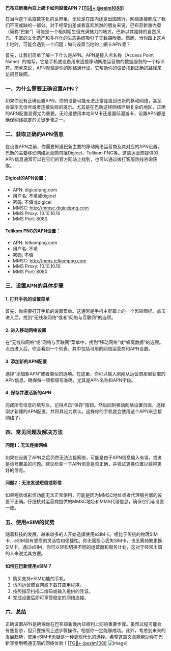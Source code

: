 **巴布亞新幾內亞上網卡如何設置APN？[[TG💪+ @esim1088](https://t.me/s/esim1088)]**

在当今这个高度数字化的世界里，无论是在国内还是出国旅行，网络连接都成了我们不可或缺的一部分。对于经常出差或者喜欢旅游的朋友来说，巴布亞新幾內亞（简称“巴新”）可能是一个相对陌生但充满魅力的地方。巴新以其独特的自然风光、丰富的文化遗产和多样化的生态系统吸引了无数探险者。然而，当你踏上这片土地时，可能会遇到一个问题：如何设置当地的上網卡APN呢？

首先，让我们简单了解一下什么是APN。APN是接入点名称（Access Point Name）的缩写，它是手机或设备用来连接移动网络运营商的数据服务的一个标识符。简单来说，APN就像是你的网络通行证，它帮助你的设备找到正确的路径来访问互联网。

### 一、为什么需要正确设置APN？

如果你没有正确设置APN，你的设备可能无法正常连接到巴新的移动网络，甚至会显示无信号或者连接失败的提示。尤其是在巴新这样网络环境复杂的地区，正确的APN配置显得尤为重要。无论是使用本地SIM卡还是国际漫游卡，设置APN都是确保网络稳定的关键步骤之一。

### 二、获取正确的APN信息

在设置APN之前，你需要知道巴新主要的移动网络运营商及其对应的APN设置。巴新的主要移动网络运营商包括Digicel、Telikom PNG等。这些运营商提供的APN信息通常可以在它们的官方网站上找到，也可以通过拨打客服热线咨询获取。

#### Digicel的APN设置：
- APN: digicelpng.com
- 用户名: 不填或digicel
- 密码: 不填或digicel
- MMSC: http://mmsc.digicelpng.com
- MMS Proxy: 10.10.10.10
- MMS Port: 8080

#### Telikom PNG的APN设置：
- APN: telkompng.com
- 用户名: 不填
- 密码: 不填
- MMSC: http://mms.telkompng.com
- MMS Proxy: 10.10.10.10
- MMS Port: 8080

### 三、设置APN的具体步骤

#### 1. 打开手机的设置菜单
首先，你需要打开手机的设置菜单。这通常是手机主屏幕上的一个齿轮图标。点击进入后，找到“无线和网络”或者“网络与互联网”的选项。

#### 2. 进入移动网络设置
在“无线和网络”或“网络与互联网”菜单中，找到“移动网络”或“蜂窝数据”的选项。点击进入后，你会看到一个列表，其中包括可用的网络运营商和APN设置。

#### 3. 添加新的APN配置
选择“添加新APN”或者类似的选项。在这里，你可以输入刚刚从运营商那里获取的APN信息。确保每一项都填写准确，尤其是APN名称和APN字段。

#### 4. 保存并激活新的APN
完成所有信息的填写后，记得点击“保存”按钮。然后回到移动网络设置页面，选择刚才新建的APN配置，并将其设为默认。这样你的手机就会使用这个APN来连接网络了。

### 四、常见问题及解决方法

#### 问题1：无法连接网络
如果在设置了APN之后仍然无法连接网络，可能是由于APN信息输入有误，或者是信号覆盖的问题。建议检查一下APN信息是否正确，并尝试更换位置以获得更好的信号。

#### 问题2：无法发送短信或彩信
如果短信或彩信功能无法正常使用，可能是因为MMSC地址或者代理服务器的设置不正确。仔细核对运营商提供的MMSC地址和MMS代理信息，确保它们与设置一致。

### 五、使用eSIM的优势

随着科技的发展，越来越多的人开始选择使用eSIM卡。相比于传统的物理SIM卡，eSIM具有更高的灵活性和便捷性。你无需担心丢失SIM卡，也无需频繁更换SIM卡。通过eSIM，你可以轻松切换不同的运营商和服务计划，这对于经常出国的人来说尤其方便。

#### 如何在巴新使用eSIM？
1. 购买支持eSIM功能的手机。
2. 访问运营商官网或下载其应用程序。
3. 按照指示扫描二维码或输入提供的凭证。
4. 完成设置后即可享受稳定的网络连接。

### 六、总结

正确设置APN是确保你在巴布亞新幾內亞顺利上网的重要步骤。虽然过程可能会有些复杂，但只要按照上述步骤操作，相信你一定能够成功。此外，考虑到未来的发展趋势，使用eSIM卡无疑是一种更现代化的选择。希望这篇文章能帮助你在巴新享受到畅通无阻的网络体验！[[TG💪+ @esim1088](https://t.me/s/esim1088) ![Image](https://i.postimg.cc/4NQfJmqS/Snipaste-2025-05-13-00-14-12.png)]